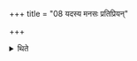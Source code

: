+++
title = "08 यदस्य मनसः प्रतिप्रियन्"

+++

<details><summary>थिते</summary>

8. he (also eats) whatever he likes.
</details>
